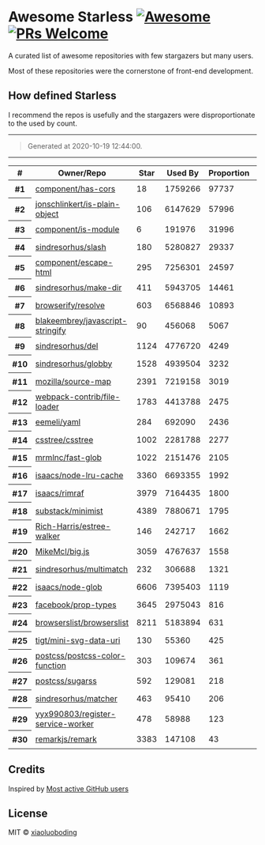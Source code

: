 
# Awesome Starless [![Awesome](https://awesome.re/badge.svg)](https://awesome.re) [![PRs Welcome](https://img.shields.io/badge/PRs-welcome-brightgreen.svg?style=flat-square)](http://makeapullrequest.com)

A curated list of awesome repositories with few stargazers but many users.

Most of these repositories were the cornerstone of front-end development.

## How defined **Starless**

I recommend the repos is usefully and the stargazers were disproportionate to the used by count.

---

> Generated at 2020-10-19 12:44:00.

---

<table cellspacing="0">
  <thead>
    <th scope="col">#</th>
    <th scope="col">Owner/Repo</th>
    <th scope="col">Star</th>
    <!-- Language currently disabled: GitHub returns 'Shell' for most users <th scope="col">Language</th> -->
    <th scope="col">Used By</th>
    <th scope="col">Proportion</th>
    <th scope="col" width="30">Picture</th>
  </thead>
  <tbody>
    
  <tr>
    <th scope="row">#1</th>
    <td><a href="https://github.com/component/has-cors">component/has-cors</a></td>
    <td>18</td>
    <td>1759266</td>
    <td>97737</td>
    <td><a target="_black" href="https://github.com/component"><img width="30" height="30" src="https://avatars1.githubusercontent.com/u/1687071?v=4"></a></td></tr>
  </tr>
          
  <tr>
    <th scope="row">#2</th>
    <td><a href="https://github.com/jonschlinkert/is-plain-object">jonschlinkert/is-plain-object</a></td>
    <td>106</td>
    <td>6147629</td>
    <td>57996</td>
    <td><a target="_black" href="https://github.com/jonschlinkert"><img width="30" height="30" src="https://avatars0.githubusercontent.com/u/383994?v=4"></a></td></tr>
  </tr>
          
  <tr>
    <th scope="row">#3</th>
    <td><a href="https://github.com/component/is-module">component/is-module</a></td>
    <td>6</td>
    <td>191976</td>
    <td>31996</td>
    <td><a target="_black" href="https://github.com/component"><img width="30" height="30" src="https://avatars1.githubusercontent.com/u/1687071?v=4"></a></td></tr>
  </tr>
          
  <tr>
    <th scope="row">#4</th>
    <td><a href="https://github.com/sindresorhus/slash">sindresorhus/slash</a></td>
    <td>180</td>
    <td>5280827</td>
    <td>29337</td>
    <td><a target="_black" href="https://github.com/sindresorhus"><img width="30" height="30" src="https://avatars1.githubusercontent.com/u/170270?v=4"></a></td></tr>
  </tr>
          
  <tr>
    <th scope="row">#5</th>
    <td><a href="https://github.com/component/escape-html">component/escape-html</a></td>
    <td>295</td>
    <td>7256301</td>
    <td>24597</td>
    <td><a target="_black" href="https://github.com/component"><img width="30" height="30" src="https://avatars1.githubusercontent.com/u/1687071?v=4"></a></td></tr>
  </tr>
          
  <tr>
    <th scope="row">#6</th>
    <td><a href="https://github.com/sindresorhus/make-dir">sindresorhus/make-dir</a></td>
    <td>411</td>
    <td>5943705</td>
    <td>14461</td>
    <td><a target="_black" href="https://github.com/sindresorhus"><img width="30" height="30" src="https://avatars1.githubusercontent.com/u/170270?v=4"></a></td></tr>
  </tr>
          
  <tr>
    <th scope="row">#7</th>
    <td><a href="https://github.com/browserify/resolve">browserify/resolve</a></td>
    <td>603</td>
    <td>6568846</td>
    <td>10893</td>
    <td><a target="_black" href="https://github.com/browserify"><img width="30" height="30" src="https://avatars2.githubusercontent.com/u/6320506?v=4"></a></td></tr>
  </tr>
          
  <tr>
    <th scope="row">#8</th>
    <td><a href="https://github.com/blakeembrey/javascript-stringify">blakeembrey/javascript-stringify</a></td>
    <td>90</td>
    <td>456068</td>
    <td>5067</td>
    <td><a target="_black" href="https://github.com/blakeembrey"><img width="30" height="30" src="https://avatars0.githubusercontent.com/u/1088987?v=4"></a></td></tr>
  </tr>
          
  <tr>
    <th scope="row">#9</th>
    <td><a href="https://github.com/sindresorhus/del">sindresorhus/del</a></td>
    <td>1124</td>
    <td>4776720</td>
    <td>4249</td>
    <td><a target="_black" href="https://github.com/sindresorhus"><img width="30" height="30" src="https://avatars1.githubusercontent.com/u/170270?v=4"></a></td></tr>
  </tr>
          
  <tr>
    <th scope="row">#10</th>
    <td><a href="https://github.com/sindresorhus/globby">sindresorhus/globby</a></td>
    <td>1528</td>
    <td>4939504</td>
    <td>3232</td>
    <td><a target="_black" href="https://github.com/sindresorhus"><img width="30" height="30" src="https://avatars1.githubusercontent.com/u/170270?v=4"></a></td></tr>
  </tr>
          
  <tr>
    <th scope="row">#11</th>
    <td><a href="https://github.com/mozilla/source-map">mozilla/source-map</a></td>
    <td>2391</td>
    <td>7219158</td>
    <td>3019</td>
    <td><a target="_black" href="https://github.com/mozilla"><img width="30" height="30" src="https://avatars2.githubusercontent.com/u/131524?v=4"></a></td></tr>
  </tr>
          
  <tr>
    <th scope="row">#12</th>
    <td><a href="https://github.com/webpack-contrib/file-loader">webpack-contrib/file-loader</a></td>
    <td>1783</td>
    <td>4413788</td>
    <td>2475</td>
    <td><a target="_black" href="https://github.com/webpack-contrib"><img width="30" height="30" src="https://avatars3.githubusercontent.com/u/25012217?v=4"></a></td></tr>
  </tr>
          
  <tr>
    <th scope="row">#13</th>
    <td><a href="https://github.com/eemeli/yaml">eemeli/yaml</a></td>
    <td>284</td>
    <td>692090</td>
    <td>2436</td>
    <td><a target="_black" href="https://github.com/eemeli"><img width="30" height="30" src="https://avatars2.githubusercontent.com/u/617000?v=4"></a></td></tr>
  </tr>
          
  <tr>
    <th scope="row">#14</th>
    <td><a href="https://github.com/csstree/csstree">csstree/csstree</a></td>
    <td>1002</td>
    <td>2281788</td>
    <td>2277</td>
    <td><a target="_black" href="https://github.com/csstree"><img width="30" height="30" src="https://avatars3.githubusercontent.com/u/18097402?v=4"></a></td></tr>
  </tr>
          
  <tr>
    <th scope="row">#15</th>
    <td><a href="https://github.com/mrmlnc/fast-glob">mrmlnc/fast-glob</a></td>
    <td>1022</td>
    <td>2151476</td>
    <td>2105</td>
    <td><a target="_black" href="https://github.com/mrmlnc"><img width="30" height="30" src="https://avatars3.githubusercontent.com/u/7034281?v=4"></a></td></tr>
  </tr>
          
  <tr>
    <th scope="row">#16</th>
    <td><a href="https://github.com/isaacs/node-lru-cache">isaacs/node-lru-cache</a></td>
    <td>3360</td>
    <td>6693355</td>
    <td>1992</td>
    <td><a target="_black" href="https://github.com/isaacs"><img width="30" height="30" src="https://avatars2.githubusercontent.com/u/9287?v=4"></a></td></tr>
  </tr>
          
  <tr>
    <th scope="row">#17</th>
    <td><a href="https://github.com/isaacs/rimraf">isaacs/rimraf</a></td>
    <td>3979</td>
    <td>7164435</td>
    <td>1800</td>
    <td><a target="_black" href="https://github.com/isaacs"><img width="30" height="30" src="https://avatars2.githubusercontent.com/u/9287?v=4"></a></td></tr>
  </tr>
          
  <tr>
    <th scope="row">#18</th>
    <td><a href="https://github.com/substack/minimist">substack/minimist</a></td>
    <td>4389</td>
    <td>7880671</td>
    <td>1795</td>
    <td><a target="_black" href="https://github.com/substack"><img width="30" height="30" src="https://avatars0.githubusercontent.com/u/12631?v=4"></a></td></tr>
  </tr>
          
  <tr>
    <th scope="row">#19</th>
    <td><a href="https://github.com/Rich-Harris/estree-walker">Rich-Harris/estree-walker</a></td>
    <td>146</td>
    <td>242717</td>
    <td>1662</td>
    <td><a target="_black" href="https://github.com/Rich-Harris"><img width="30" height="30" src="https://avatars3.githubusercontent.com/u/1162160?v=4"></a></td></tr>
  </tr>
          
  <tr>
    <th scope="row">#20</th>
    <td><a href="https://github.com/MikeMcl/big.js">MikeMcl/big.js</a></td>
    <td>3059</td>
    <td>4767637</td>
    <td>1558</td>
    <td><a target="_black" href="https://github.com/MikeMcl"><img width="30" height="30" src="https://avatars0.githubusercontent.com/u/921201?v=4"></a></td></tr>
  </tr>
          
  <tr>
    <th scope="row">#21</th>
    <td><a href="https://github.com/sindresorhus/multimatch">sindresorhus/multimatch</a></td>
    <td>232</td>
    <td>306688</td>
    <td>1321</td>
    <td><a target="_black" href="https://github.com/sindresorhus"><img width="30" height="30" src="https://avatars1.githubusercontent.com/u/170270?v=4"></a></td></tr>
  </tr>
          
  <tr>
    <th scope="row">#22</th>
    <td><a href="https://github.com/isaacs/node-glob">isaacs/node-glob</a></td>
    <td>6606</td>
    <td>7395403</td>
    <td>1119</td>
    <td><a target="_black" href="https://github.com/isaacs"><img width="30" height="30" src="https://avatars2.githubusercontent.com/u/9287?v=4"></a></td></tr>
  </tr>
          
  <tr>
    <th scope="row">#23</th>
    <td><a href="https://github.com/facebook/prop-types">facebook/prop-types</a></td>
    <td>3645</td>
    <td>2975043</td>
    <td>816</td>
    <td><a target="_black" href="https://github.com/facebook"><img width="30" height="30" src="https://avatars3.githubusercontent.com/u/69631?v=4"></a></td></tr>
  </tr>
          
  <tr>
    <th scope="row">#24</th>
    <td><a href="https://github.com/browserslist/browserslist">browserslist/browserslist</a></td>
    <td>8211</td>
    <td>5183894</td>
    <td>631</td>
    <td><a target="_black" href="https://github.com/browserslist"><img width="30" height="30" src="https://avatars0.githubusercontent.com/u/37521022?v=4"></a></td></tr>
  </tr>
          
  <tr>
    <th scope="row">#25</th>
    <td><a href="https://github.com/tigt/mini-svg-data-uri">tigt/mini-svg-data-uri</a></td>
    <td>130</td>
    <td>55360</td>
    <td>425</td>
    <td><a target="_black" href="https://github.com/tigt"><img width="30" height="30" src="https://avatars2.githubusercontent.com/u/8072522?v=4"></a></td></tr>
  </tr>
          
  <tr>
    <th scope="row">#26</th>
    <td><a href="https://github.com/postcss/postcss-color-function">postcss/postcss-color-function</a></td>
    <td>303</td>
    <td>109674</td>
    <td>361</td>
    <td><a target="_black" href="https://github.com/postcss"><img width="30" height="30" src="https://avatars0.githubusercontent.com/u/8296347?v=4"></a></td></tr>
  </tr>
          
  <tr>
    <th scope="row">#27</th>
    <td><a href="https://github.com/postcss/sugarss">postcss/sugarss</a></td>
    <td>592</td>
    <td>129081</td>
    <td>218</td>
    <td><a target="_black" href="https://github.com/postcss"><img width="30" height="30" src="https://avatars0.githubusercontent.com/u/8296347?v=4"></a></td></tr>
  </tr>
          
  <tr>
    <th scope="row">#28</th>
    <td><a href="https://github.com/sindresorhus/matcher">sindresorhus/matcher</a></td>
    <td>463</td>
    <td>95410</td>
    <td>206</td>
    <td><a target="_black" href="https://github.com/sindresorhus"><img width="30" height="30" src="https://avatars1.githubusercontent.com/u/170270?v=4"></a></td></tr>
  </tr>
          
  <tr>
    <th scope="row">#29</th>
    <td><a href="https://github.com/yyx990803/register-service-worker">yyx990803/register-service-worker</a></td>
    <td>478</td>
    <td>58988</td>
    <td>123</td>
    <td><a target="_black" href="https://github.com/yyx990803"><img width="30" height="30" src="https://avatars1.githubusercontent.com/u/499550?v=4"></a></td></tr>
  </tr>
          
  <tr>
    <th scope="row">#30</th>
    <td><a href="https://github.com/remarkjs/remark">remarkjs/remark</a></td>
    <td>3383</td>
    <td>147108</td>
    <td>43</td>
    <td><a target="_black" href="https://github.com/remarkjs"><img width="30" height="30" src="https://avatars2.githubusercontent.com/u/16309564?v=4"></a></td></tr>
  </tr>
          
  </tbody>
</table>

## Credits

Inspired by [Most active GitHub users](https://gist.github.com/paulmillr/2657075)

## License

MIT © [xiaoluoboding](https://github.com/xiaoluoboding)



